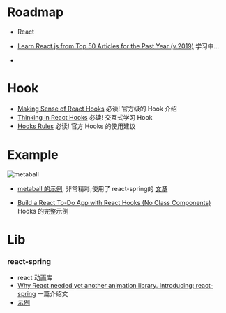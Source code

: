 # Roadmap
* React
* [Learn React.js from Top 50 Articles for the Past Year (v.2019)](https://medium.mybridge.co/learn-react-js-from-top-50-articles-for-the-past-year-v-2019-baaacfc521c) 学习中...

* 
# Hook
* [Making Sense of React Hooks](https://medium.com/@dan_abramov/making-sense-of-react-hooks-fdbde8803889) 必读! 官方级的 Hook 介绍
* [Thinking in React Hooks](https://wattenberger.com/blog/react-hooks) 必读! 交互式学习 Hook
* [Hooks Rules](https://zh-hans.reactjs.org/docs/hooks-rules.html) 必读! 官方 Hooks 的使用建议

# Example

![metaball](https://miro.medium.com/max/2000/1*7af_1QdcwQYpSxLh4rVo6w.gif)

* [metaball 的示例](https://codesandbox.io/s/dank-wildflower-xlckb?file=/src/index.js), 非常精彩,使用了 react-spring的 [文章](https://medium.com/@drcmda/hooks-in-react-spring-a-tutorial-c6c436ad7ee4)

* [Build a React To-Do App with React Hooks (No Class Components)](https://scotch.io/tutorials/build-a-react-to-do-app-with-react-hooks-no-class-components?utm_source=mybridge&utm_medium=blog&utm_campaign=read_more) Hooks 的完整示例


# Lib

### react-spring
* react 动画库
* [Why React needed yet another animation library. Introducing: react-spring](https://blog.usejournal.com/why-react-needed-yet-another-animation-library-introducing-react-spring-8212e424c5ce) 一篇介绍文
* [示例](https://codesandbox.io/s/426pvonqj0?from-embed=&file=/src/index.js:176-180)


